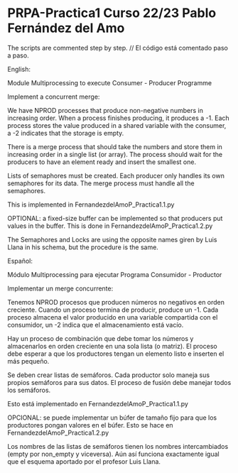 # PRPA-Practica1 Curso 22/23 Pablo Fernández del Amo
The scripts are commented step by step. // El código está comentado paso a paso.

English:

Module Multiprocessing to execute Consumer - Producer Programme

Implement a concurrent merge:

We have NPROD processes that produce non-negative numbers in increasing order. When a process finishes producing, it produces a -1. Each process stores the value produced in a shared variable with the consumer, a -2 indicates that the storage is empty.

There is a merge process that should take the numbers and store them in increasing order in a single list (or array). The process should wait for the producers to have an element ready and insert the smallest one.

Lists of semaphores must be created. Each producer only handles its own semaphores for its data. The merge process must handle all the semaphores.

This is implemented in FernandezdelAmoP_Practica1.1.py

OPTIONAL: a fixed-size buffer can be implemented so that producers put values in the buffer. This is done in FernandezdelAmoP_Practica1.2.py

The Semaphores and Locks are using the opposite names giren by Luis Llana in his schema, but the procedure is the same.

Español: 

Módulo Multiprocessing para ejecutar Programa Consumidor - Productor

Implementar un merge concurrente:

Tenemos NPROD procesos que producen números no negativos en orden creciente. Cuando un proceso termina de producir, produce un -1. Cada proceso almacena el valor producido en una variable compartida con el consumidor, un -2 indica que el almacenamiento está vacío.

Hay un proceso de combinación que debe tomar los números y almacenarlos en orden creciente en una sola lista (o matriz). El proceso debe esperar a que los productores tengan un elemento listo e inserten el más pequeño.

Se deben crear listas de semáforos. Cada productor solo maneja sus propios semáforos para sus datos. El proceso de fusión debe manejar todos los semáforos.

Esto está implementado en FernandezdelAmoP_Practica1.1.py

OPCIONAL: se puede implementar un búfer de tamaño fijo para que los productores pongan valores en el búfer. Esto se hace en FernandezdelAmoP_Practica1.2.py

Los nombres de las listas de semáforos tienen los nombres intercambiados (empty por non_empty y viceversa). Aún así funciona exactamente igual que el esquema aportado por el profesor Luis Llana.